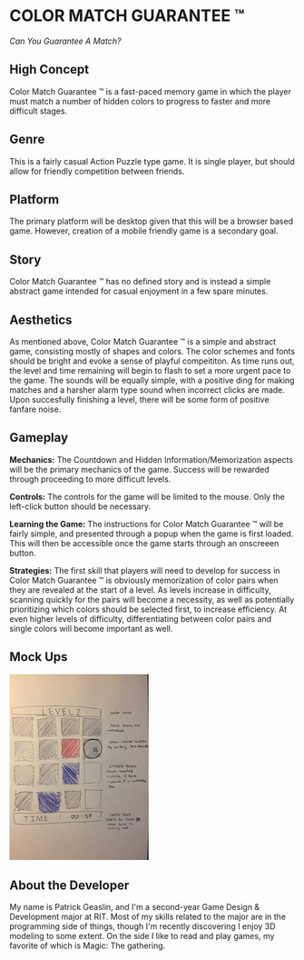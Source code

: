 # COLOR MATCH GUARANTEE &trade;
*Can You Guarantee A Match?*


## High Concept

Color Match Guarantee &trade; is a fast-paced memory game in which the player must match a number of hidden colors to progress to faster and more difficult stages.

## Genre

This is a fairly casual Action Puzzle type game. It is single player, but should  allow for friendly competition between friends.

## Platform

The primary platform will be desktop given that this will be a browser based game. However, creation of a mobile friendly game is a secondary goal.

## Story

Color Match Guarantee &trade; has no defined story and is instead a simple abstract game intended for casual enjoyment in a few spare minutes.

## Aesthetics

As mentioned above, Color Match Guarantee &trade; is a simple and abstract game, consisting mostly of shapes and colors. The color schemes and fonts should be bright and evoke a sense of playful compeititon. As time runs out, the level and time remaining will begin to flash to set a more urgent pace to the game. The sounds will be equally simple, with a positive ding for making matches and a harsher alarm type sound when incorrect clicks are made. Upon succesfully finishing a level, there will be some form of positive fanfare noise.

## Gameplay

**Mechanics:** The Countdown and Hidden Information/Memorization aspects will be the primary mechanics of the game. Success will be rewarded through proceeding to more difficult levels.

**Controls:** The controls for the game will be limited to the mouse. Only the left-click button should be necessary.

**Learning the Game:** The instructions for Color Match Guarantee &trade; will be fairly simple, and presented through a popup when the game is first loaded. This will then be accessible once the game starts through an onscreeen button.

**Strategies:** The first skill that players will need to develop for success in Color Match Guarantee &trade; is obviously memorization of color pairs when they are revealed at the start of a level. As levels increase in difficulty, scanning quickly for the pairs will become a necessity, as well as potentially prioritizing which colors should be selected first, to increase efficiency. At even higher levels of difficulty, differentiating between color pairs and single colors will become important as well.

## Mock Ups

![Mock Up](https://github.com/PGeaslin/IGME-230/blob/master/htmlgamemockup-sm.jpg "A mockup of a potential UI")

## About the Developer

My name is Patrick Geaslin, and I'm a second-year Game Design & Development major at RIT. Most of my skills related to the major are in the programming side of things, though I'm recently discovering I enjoy 3D modeling to some extent. On the side I like to read and play games, my favorite of which is Magic: The gathering.
